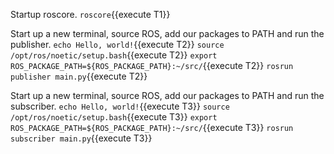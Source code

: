 Startup roscore. 
`roscore`{{execute T1}}

Start up a new terminal, source ROS, add our packages to PATH and run the publisher. 
`echo Hello, world!`{{execute T2}}
`source /opt/ros/noetic/setup.bash`{{execute T2}}
`export ROS_PACKAGE_PATH=${ROS_PACKAGE_PATH}:~/src/`{{execute T2}}
`rosrun publisher main.py`{{execute T2}}

Start up a new terminal, source ROS, add our packages to PATH and run the subscriber. 
`echo Hello, world!`{{execute T3}}
`source /opt/ros/noetic/setup.bash`{{execute T3}}
`export ROS_PACKAGE_PATH=${ROS_PACKAGE_PATH}:~/src/`{{execute T3}}
`rosrun subscriber main.py`{{execute T3}}